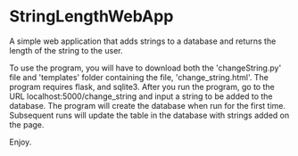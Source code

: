 # StringLengthWebApp
A simple web application that adds strings to a database and returns the length of the string to the user.

To use the program, you will have to download both the 'changeString.py' file and 'templates' folder containing the file, 'change_string.html'. The program requires flask, and sqlite3. After you run the program, go to the URL localhost:5000/change_string and input a string to be added to the database. The program will create the database when run for the first time. Subsequent runs will update the table in the database with strings added on the page.

Enjoy.
